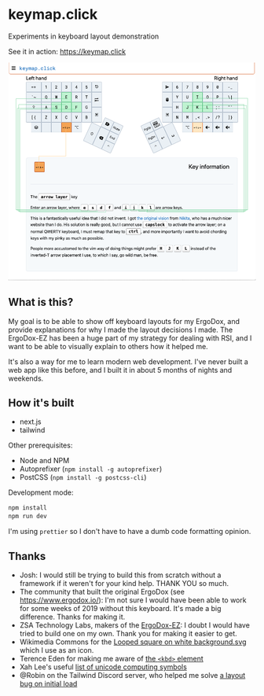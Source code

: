 # keymap.click

Experiments in keyboard layout demonstration

See it in action:
<https://keymap.click>

![Screenshot](docs/screenshot.png?raw=true "Screenshot")

## What is this?

My goal is to be able to show off keyboard layouts for my ErgoDox,
and provide explanations for why I made the layout decisions I made.
The ErgoDox-EZ has been a huge part of my strategy for dealing with RSI,
and I want to be able to visually explain to others how it helped me.

It's also a way for me to learn modern web development.
I've never built a web app like this before,
and I built it in about 5 months of nights and weekends.

## How it's built

- next.js
- tailwind

Other prerequisites:

- Node and NPM
- Autoprefixer (`npm install -g autoprefixer`)
- PostCSS (`npm install -g postcss-cli`)

Development mode:

```bash
npm install
npm run dev
```

I'm using `prettier` so I don't have to have a dumb code formatting opinion.

## Thanks

- Josh:
  I would still be trying to build this from scratch without a framework
  if it weren't for your kind help.
  THANK YOU so much.
- The community that built the original ErgoDox
  (see <https://www.ergodox.io/>):
  I'm not sure I would have been able to work for some weeks of 2019
  without this keyboard.
  It's made a big difference.
  Thanks for making it.
- ZSA Technology Labs, makers of the
  [ErgoDox-EZ](https://ergodox-ez.com/):
  I doubt I would have tried to build one on my own.
  Thank you for making it easier to get.
- Wikimedia Commons for the
  [Looped square on white background.svg](https://commons.wikimedia.org/wiki/File:Looped_square_on_white_background.svg)
  which I use as an icon.
- Terence Eden for making me aware of
  [the `<kbd>` element](https://shkspr.mobi/blog/2020/05/better-keyboard-buttons-in-html/)
- Xah Lee's useful
  [list of unicode computing symbols](http://xahlee.info/comp/unicode_computing_symbols.html)
- @Robin on the Tailwind Discord server, who helped me solve
  [a layout bug on initial load](docs/issues/bad-first-render-in-production/index.md)
